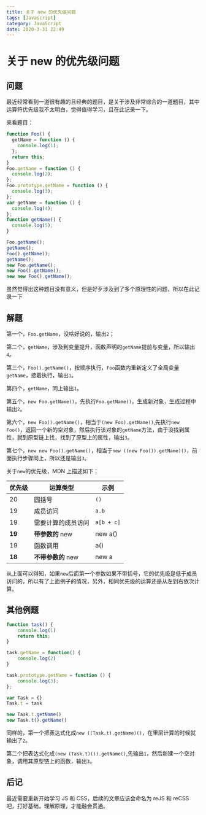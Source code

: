 ```yaml
---
title: 关于 new 的优先级问题
tags: [Javascript]
category: JavaScript
date: 2020-3-31 22:49
---
```

# 关于 new 的优先级问题


## 问题
最近经常看到一道很有趣的且经典的题目，是关于涉及非常综合的一道题目，其中运算符优先级我不太明白，觉得值得学习，且在此记录一下。

来看题目：
```javascript
function Foo() {
  getName = function () {
    console.log(1);
  };
  return this;
}
Foo.getName = function () {
  console.log(2);
};
Foo.prototype.getName = function () {
  console.log(3);
};
var getName = function () {
  console.log(4);
};
function getName() {
  console.log(5);
}

Foo.getName();
getName();
Foo().getName();
getName();
new Foo.getName();
new Foo().getName();
new new Foo().getName();
```

虽然觉得出这种题目没有意义，但是好歹涉及到了多个原理性的问题，所以在此记录一下


## 解题

第一个，`Foo.getName`，没啥好说的，输出`2`；

第二个，`getName`，涉及到变量提升，函数声明的`getName`提前与变量，所以输出`4`。

第三个，`Foo().getName()`，按顺序执行，`Foo`函数内重新定义了全局变量`getName`，接着执行，输出`1`。

第四个，`getName`，同上输出`1`。

第五个，`new Foo.getName()`，先执行`Foo.getName()`，生成新对象，生成过程中输出`2`。

第六个，`new Foo().getName()`，相当于`(new Foo).getName()`,先执行`new Foo()`，返回一个新的空对象，然后执行该对象的`getName`方法，由于没找到属性，就到原型链上找，找到了原型上的属性，输出`3`。

第七个，`new new Foo().getName()`，相当于`new ((new Foo()).getName)()`，前面执行步骤同上，所以还是输出`3`。

关于`new`的优先级，MDN 上描述如下：

| 优先级    | 运算类型          | 示例         |
|--------|---------------|------------|
| 20     | 圆括号           | `()`       |
| 19     | 成员访问          | `a.b`      |
| 19     | 需要计算的成员访问     | `a[b + c]` |
| **19** | **带参数的** new  | new a()    |
| 19     | 函数调用          | a()        |
| **18** | **不带参数的** new | new a      |

从上面可以得知，如果`new`后面第一个参数如果不带括号，它的优先级是低于成员访问的，所以有了上面例子的情况，另外，相同优先级的运算还是从左到右依次计算。

## 其他例题

```javascript
function task() {
    console.log(1)
    return this;
}

task.getName = function() {
    console.log(2)
}

task.prototype.getName = function () {
    console.log(3);
};

var Task = {}
Task.t = task

new Task.t.getName()  
new Task.t().getName()
```

同样的，第一个把表达式化成`new ((Task.t).getName)()`，在里层计算的时候就输出了`2`。

第二个把表达式化成`(new (Task.t)()).getName()`,先输出`1`，然后新建一个空对象，调用其原型链上的函数，输出`3`。

## 后记
最近需要重新开始学习 JS 和 CSS，后续的文章应该会命名为 reJS 和 reCSS 吧，打好基础，理解原理，才能融会贯通。

